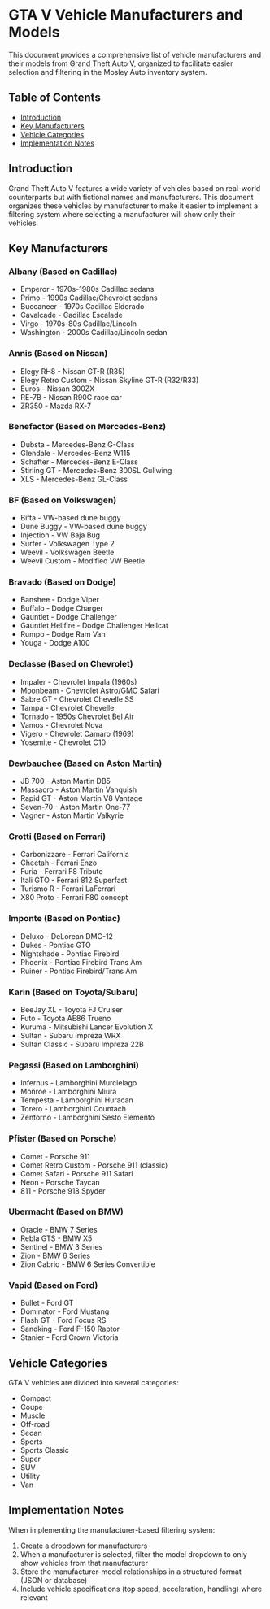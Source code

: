 # GTA V Vehicle Manufacturers and Models

This document provides a comprehensive list of vehicle manufacturers and their models from Grand Theft Auto V, organized to facilitate easier selection and filtering in the Mosley Auto inventory system.

## Table of Contents
- [Introduction](#introduction)
- [Key Manufacturers](#key-manufacturers)
- [Vehicle Categories](#vehicle-categories)
- [Implementation Notes](#implementation-notes)

## Introduction

Grand Theft Auto V features a wide variety of vehicles based on real-world counterparts but with fictional names and manufacturers. This document organizes these vehicles by manufacturer to make it easier to implement a filtering system where selecting a manufacturer will show only their vehicles.

## Key Manufacturers

### Albany (Based on Cadillac)
- Emperor - 1970s-1980s Cadillac sedans
- Primo - 1990s Cadillac/Chevrolet sedans
- Buccaneer - 1970s Cadillac Eldorado
- Cavalcade - Cadillac Escalade
- Virgo - 1970s-80s Cadillac/Lincoln
- Washington - 2000s Cadillac/Lincoln sedan

### Annis (Based on Nissan)
- Elegy RH8 - Nissan GT-R (R35)
- Elegy Retro Custom - Nissan Skyline GT-R (R32/R33)
- Euros - Nissan 300ZX
- RE-7B - Nissan R90C race car
- ZR350 - Mazda RX-7

### Benefactor (Based on Mercedes-Benz)
- Dubsta - Mercedes-Benz G-Class
- Glendale - Mercedes-Benz W115
- Schafter - Mercedes-Benz E-Class
- Stirling GT - Mercedes-Benz 300SL Gullwing
- XLS - Mercedes-Benz GL-Class

### BF (Based on Volkswagen)
- Bifta - VW-based dune buggy
- Dune Buggy - VW-based dune buggy
- Injection - VW Baja Bug
- Surfer - Volkswagen Type 2
- Weevil - Volkswagen Beetle
- Weevil Custom - Modified VW Beetle

### Bravado (Based on Dodge)
- Banshee - Dodge Viper
- Buffalo - Dodge Charger
- Gauntlet - Dodge Challenger
- Gauntlet Hellfire - Dodge Challenger Hellcat
- Rumpo - Dodge Ram Van
- Youga - Dodge A100

### Declasse (Based on Chevrolet)
- Impaler - Chevrolet Impala (1960s)
- Moonbeam - Chevrolet Astro/GMC Safari
- Sabre GT - Chevrolet Chevelle SS
- Tampa - Chevrolet Chevelle
- Tornado - 1950s Chevrolet Bel Air
- Vamos - Chevrolet Nova
- Vigero - Chevrolet Camaro (1969)
- Yosemite - Chevrolet C10

### Dewbauchee (Based on Aston Martin)
- JB 700 - Aston Martin DB5
- Massacro - Aston Martin Vanquish
- Rapid GT - Aston Martin V8 Vantage
- Seven-70 - Aston Martin One-77
- Vagner - Aston Martin Valkyrie

### Grotti (Based on Ferrari)
- Carbonizzare - Ferrari California
- Cheetah - Ferrari Enzo
- Furia - Ferrari F8 Tributo
- Itali GTO - Ferrari 812 Superfast
- Turismo R - Ferrari LaFerrari
- X80 Proto - Ferrari F80 concept

### Imponte (Based on Pontiac)
- Deluxo - DeLorean DMC-12
- Dukes - Pontiac GTO
- Nightshade - Pontiac Firebird
- Phoenix - Pontiac Firebird Trans Am
- Ruiner - Pontiac Firebird/Trans Am

### Karin (Based on Toyota/Subaru)
- BeeJay XL - Toyota FJ Cruiser
- Futo - Toyota AE86 Trueno
- Kuruma - Mitsubishi Lancer Evolution X
- Sultan - Subaru Impreza WRX
- Sultan Classic - Subaru Impreza 22B

### Pegassi (Based on Lamborghini)
- Infernus - Lamborghini Murcielago
- Monroe - Lamborghini Miura
- Tempesta - Lamborghini Huracan
- Torero - Lamborghini Countach
- Zentorno - Lamborghini Sesto Elemento

### Pfister (Based on Porsche)
- Comet - Porsche 911
- Comet Retro Custom - Porsche 911 (classic)
- Comet Safari - Porsche 911 Safari
- Neon - Porsche Taycan
- 811 - Porsche 918 Spyder

### Ubermacht (Based on BMW)
- Oracle - BMW 7 Series
- Rebla GTS - BMW X5
- Sentinel - BMW 3 Series
- Zion - BMW 6 Series
- Zion Cabrio - BMW 6 Series Convertible

### Vapid (Based on Ford)
- Bullet - Ford GT
- Dominator - Ford Mustang
- Flash GT - Ford Focus RS
- Sandking - Ford F-150 Raptor
- Stanier - Ford Crown Victoria

## Vehicle Categories

GTA V vehicles are divided into several categories:

- Compact
- Coupe
- Muscle
- Off-road
- Sedan
- Sports
- Sports Classic
- Super
- SUV
- Utility
- Van

## Implementation Notes

When implementing the manufacturer-based filtering system:

1. Create a dropdown for manufacturers
2. When a manufacturer is selected, filter the model dropdown to only show vehicles from that manufacturer
3. Store the manufacturer-model relationships in a structured format (JSON or database)
4. Include vehicle specifications (top speed, acceleration, handling) where relevant